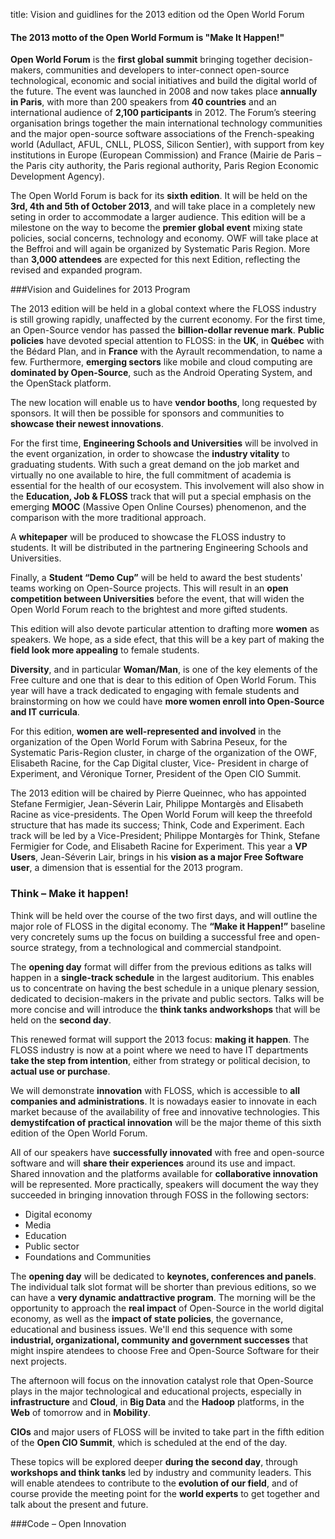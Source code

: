 title: Vision and guidlines for the 2013 edition od the Open World Forum

#### The 2013 motto of the Open World Formum is "<b>Make It Happen!</b>"

**Open World Forum** is the **first global summit** bringing together decision-makers,
communities and developers to inter-connect open-source technological, economic and
social initiatives and build the digital world of the future. The event was launched in 2008
and now takes place **annually in Paris**, with more than 200 speakers from **40 countries** and
an international audience of **2,100 participants** in 2012. The Forum’s steering organisation
brings together the main international technology communities and the major open-source
software associations of the French-speaking world (Adullact, AFUL, CNLL, PLOSS,
Silicon Sentier), with support from key institutions in Europe (European Commission) and
France (Mairie de Paris – the Paris city authority, the Paris regional authority, Paris Region
Economic Development Agency).


The Open World Forum is back for its **sixth edition**. It will be held on the **3rd, 4th and 5th
of October 2013**, and will take place in a completely new seting in order to accommodate
a larger audience. This edition will be a milestone on the way to become the **premier
global event** mixing state policies, social concerns, technology and economy. OWF will
take place at the Beffroi and will again be organized by Systematic Paris Region. More
than **3,000 attendees** are expected for this next Edition, reflecting the revised and expanded program.

###Vision and Guidelines for 2013 Program

The 2013 edition will be held in a global context where the FLOSS industry is still growing rapidly, unaffected by the current economy. For the first time, an Open-Source vendor has passed the **billion-dollar revenue mark**. **Public policies** have devoted special attention to FLOSS: in the **UK**, in **Québec** with the Bédard Plan, and in **France** with the Ayrault recommendation, to name a few. Furthermore, **emerging sectors** like mobile and cloud computing are **dominated by Open-Source**, such as the Android Operating System, and the OpenStack platform.

The new location will enable us to have **vendor booths**, long requested by sponsors. It will then be possible for sponsors and communities to **showcase their newest innovations**.

For the first time, **Engineering Schools and Universities** will be involved in the event organization, in order to showcase the **industry vitality** to graduating students. With such
a great demand on the job market and virtually no one available to hire, the full
commitment of academia is essential for the health of our ecosystem. This involvement
will also show in the **Education, Job & FLOSS** track that will put a special emphasis on
the emerging **MOOC** (Massive Open Online Courses) phenomenon, and the comparison
with the more traditional approach.

A **whitepaper** will be produced to showcase the FLOSS industry to students. It will be distributed in the partnering Engineering Schools and Universities.

Finally, a **Student “Demo Cup”** will be held to award the best students' teams working on
Open-Source projects. This will result in an **open competition between Universities**
before the event, that will widen the Open World Forum reach to the brightest and more
gifted students.

This edition will also devote particular attention to drafting more **women** as speakers.
We hope, as a side efect, that this will be a key part of making the **field look more appealing** to female students.

**Diversity**, and in particular **Woman/Man**, is one of the key elements of the Free culture
and one that is dear to this edition of Open World Forum. This year will have a
track dedicated to engaging with female students and brainstorming on how we could
have **more women enroll into Open-Source and IT curricula**.

For this edition, **women are well-represented and involved** in the organization of the
Open World Forum  with Sabrina Peseux, for the Systematic Paris-Region cluster, in
charge of the organization of the OWF, Elisabeth Racine, for the Cap Digital cluster, Vice-
President in charge of Experiment, and Véronique Torner, President of the Open CIO
Summit.

The 2013 edition will be chaired by Pierre Queinnec, who has appointed Stefane Fermigier,
Jean-Séverin Lair, Philippe Montargès and Elisabeth Racine as vice-presidents. The Open
World Forum will keep the threefold structure that has made its success; Think, Code and
Experiment. Each track will be led by a Vice-President; Philippe Montargès for Think,
Stefane Fermigier for Code, and Elisabeth Racine for Experiment. This year a **VP Users**,
Jean-Séverin Lair, brings in his **vision as a major Free Software user**, a dimension that is
essential for the 2013 program.

### Think – Make it happen!

Think will be held over the course of the two first days, and will outline the major role of
FLOSS in the digital economy. The **“Make it Happen!”** baseline very concretely sums up the focus on building a successful free and open-source strategy, from a technological and 
commercial standpoint. 


The **opening day** format will differ from the previous editions as talks will happen in a
**single-track schedule** in the largest auditorium. This enables us to concentrate on having
the best schedule in a unique plenary session, dedicated to decision-makers in the private
and public sectors. Talks will be more concise and will introduce the **think tanks andworkshops** that will be held on the **second day**.

This renewed format will support the 2013 focus: **making it happen**. The FLOSS industry 
is now at a point where we need to have IT departments **take the step from intention**, either from strategy or political decision, to **actual use or purchase**.

We will demonstrate **innovation** with FLOSS, which is accessible to **all companies and administrations**. It is nowadays easier to innovate in each market because of the availability of free and innovative technologies. This **demystifcation of practical innovation** will be the major theme of this sixth edition of the Open World Forum.

All of our speakers have **successfully innovated** with free and open-source software and
will **share their experiences** around its use and impact. Shared innovation and the
platforms available for **collaborative innovation** will be represented. More practically,
speakers will document the way they succeeded in bringing innovation through FOSS in
the following sectors:
 
* Digital economy
* Media
* Education
* Public sector
* Foundations and Communities
 

The **opening day** will be dedicated to **keynotes, conferences and panels**. The individual
talk slot format will be shorter than previous editions, so we can have a **very dynamic andattractive program**. The morning will be the opportunity to approach the **real impact** of
Open-Source in the world digital economy, as well as the **impact of state policies**, the
governance, educational and business issues. We'll end this sequence with some
**industrial, organizational, community and government successes** that might inspire
atendees to choose Free and Open-Source Software for their next projects.

The afternoon will focus on the innovation catalyst role that Open-Source plays in the
major technological and educational projects, especially in **infrastructure** and **Cloud**, in
**Big Data** and the **Hadoop** platforms, in the **Web** of tomorrow and in **Mobility**.

**CIOs** and major users of FLOSS will be invited to take part in the fifth edition of the **Open CIO Summit**, which is scheduled at the end of the day.

These topics will be explored deeper **during the second day**, through **workshops and think tanks** led by industry and community leaders. This will enable atendees to
contribute to the **evolution of our field**, and of course provide the meeting point for the
**world experts** to get together and talk about the present and future.

###Code – Open Innovation
